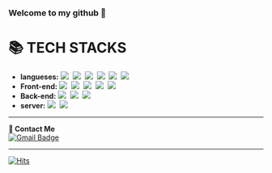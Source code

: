 ### Welcome to my github 👋

<h1>📚 TECH STACKS</h1>

- **langueses:** <img src="https://img.shields.io/badge/C-A8B9CC?style=flat-square&logo=C&logoColor=white">&nbsp;
<img src="https://img.shields.io/badge/-C%23-239120?style=flat-square&logo=C Sharp&logoColor=white">&nbsp;
<img src="https://img.shields.io/badge/c++-00599C?style=flat-square&logo=c%2B%2B&logoColor=white">&nbsp;
<img src="https://img.shields.io/badge/python-3776AB?style=flat-square&logo=python&logoColor=ffdd54">&nbsp;
<img src="https://img.shields.io/badge/dart-0175C2?style=flat-square&logo=dart&logoColor=white">&nbsp;
<img src="https://img.shields.io/badge/solidity-363636?style=flat-square&logo=solidity&logoColor=23F7DF1E"><br>
 - **Front-end:**  <img src="https://img.shields.io/badge/html5-E34F26?style=flat-square&logo=html5&logoColor=white">&nbsp;
 <img src="https://img.shields.io/badge/css-1572B6?style=flat-square&logo=css3&logoColor=white">&nbsp;
 <img src="https://img.shields.io/badge/javascript-3A3A42?style=flat-square&logo=javascript&logoColor=23F7DF1E">&nbsp;
 <img src="https://img.shields.io/badge/flutter-02569B?style=flat-square&logo=flutter&logoColor=white">&nbsp;
 <img src="https://img.shields.io/badge/unity-black?style=flat-square&logo=unity&logoColor=white"><br>
 - **Back-end:**  <img src="https://img.shields.io/badge/java-007396?style=flat-square&logo=java&logoColor=white">&nbsp;
 <img src="https://img.shields.io/badge/mysql-4479A1?style=flat-square&logo=mysql&logoColor=white">&nbsp;
 <img src="https://img.shields.io/badge/Socket.io-010101?style=flat-square&logo=Soket.io&logoColor=white"> <br>
 - **server:**
   <img src="https://img.shields.io/badge/amazon AWS-232F3E?style=flat-square&logo=amazonaws&logoColor=white">&nbsp;
   <img src="https://img.shields.io/badge/ubuntu-E95420?style=flat-square&logo=ubuntu&logoColor=white">

- - -
**💬  Contact Me**<br>
[![Gmail Badge](https://img.shields.io/badge/Gmail-d14836?style=for-the-badge&logo=Gmail&logoColor=white&link=mailto:pshsh9234@gachon.ac.kr)](mailto:pshsh9234@gachon.ac.kr)
- - -
[![Hits](https://hits.seeyoufarm.com/api/count/incr/badge.svg?url=https%3A%2F%2Fgithub.com%2FPyeonseohee&count_bg=%231C989E&title_bg=%23000000&icon=tui.svg&icon_color=%23FFFFFF&title=hits&edge_flat=false)](https://hits.seeyoufarm.com)


<!--
**Pyeonseohee/Pyeonseohee** is a ✨ _special_ ✨ repository because its `README.md` (this file) appears on your GitHub profile.

Here are some ideas to get you started:

- 🔭 I’m currently working on ...
- 🌱 I’m currently learning ...
- 👯 I’m looking to collaborate on ...
- 🤔 I’m looking for help with ...
- 💬 Ask me about ...
- 📫 How to reach me: ...
- 😄 Pronouns: ...
- ⚡ Fun fact: ...
-->
